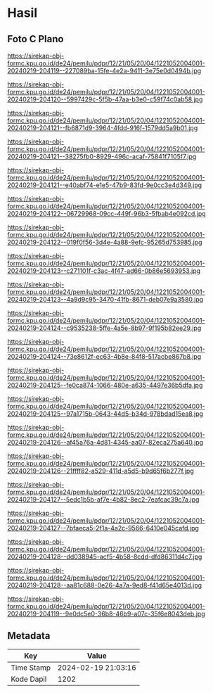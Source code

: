 # Hasil

## Foto C Plano

https://sirekap-obj-formc.kpu.go.id/de24/pemilu/pdpr/12/21/05/20/04/1221052004001-20240219-204119--227089ba-15fe-4e2a-9411-3e75e0d0494b.jpg

https://sirekap-obj-formc.kpu.go.id/de24/pemilu/pdpr/12/21/05/20/04/1221052004001-20240219-204120--5997429c-5f5b-47aa-b3e0-c59f74c0ab58.jpg

https://sirekap-obj-formc.kpu.go.id/de24/pemilu/pdpr/12/21/05/20/04/1221052004001-20240219-204121--fb6871d9-3964-4fdd-916f-1579dd5a9b01.jpg

https://sirekap-obj-formc.kpu.go.id/de24/pemilu/pdpr/12/21/05/20/04/1221052004001-20240219-204121--38275fb0-8929-496c-acaf-75841f7105f7.jpg

https://sirekap-obj-formc.kpu.go.id/de24/pemilu/pdpr/12/21/05/20/04/1221052004001-20240219-204121--e40abf74-e1e5-47b9-83fd-9e0cc3e4d349.jpg

https://sirekap-obj-formc.kpu.go.id/de24/pemilu/pdpr/12/21/05/20/04/1221052004001-20240219-204122--06729968-09cc-449f-96b3-5fbab4e092cd.jpg

https://sirekap-obj-formc.kpu.go.id/de24/pemilu/pdpr/12/21/05/20/04/1221052004001-20240219-204122--019f0f56-3d4e-4a88-9efc-95265d753985.jpg

https://sirekap-obj-formc.kpu.go.id/de24/pemilu/pdpr/12/21/05/20/04/1221052004001-20240219-204123--c271101f-c3ac-4f47-ad66-0b86e5693953.jpg

https://sirekap-obj-formc.kpu.go.id/de24/pemilu/pdpr/12/21/05/20/04/1221052004001-20240219-204123--4a9d9c95-3470-41fb-8671-deb07e9a3580.jpg

https://sirekap-obj-formc.kpu.go.id/de24/pemilu/pdpr/12/21/05/20/04/1221052004001-20240219-204124--c9535238-5ffe-4a5e-8b97-9f195b82ee29.jpg

https://sirekap-obj-formc.kpu.go.id/de24/pemilu/pdpr/12/21/05/20/04/1221052004001-20240219-204124--73e8612f-ec63-4b8e-84f8-517acbe867b8.jpg

https://sirekap-obj-formc.kpu.go.id/de24/pemilu/pdpr/12/21/05/20/04/1221052004001-20240219-204125--fe0ca874-1066-480e-a635-4497e36b5dfa.jpg

https://sirekap-obj-formc.kpu.go.id/de24/pemilu/pdpr/12/21/05/20/04/1221052004001-20240219-204125--97a1715b-0643-44d5-b34d-978bdad15ea8.jpg

https://sirekap-obj-formc.kpu.go.id/de24/pemilu/pdpr/12/21/05/20/04/1221052004001-20240219-204126--af45a76a-4d81-4345-aa07-82eca275a640.jpg

https://sirekap-obj-formc.kpu.go.id/de24/pemilu/pdpr/12/21/05/20/04/1221052004001-20240219-204126--21ffff82-a529-411d-a5d5-b9d65f6b277f.jpg

https://sirekap-obj-formc.kpu.go.id/de24/pemilu/pdpr/12/21/05/20/04/1221052004001-20240219-204127--5edc1b5b-af7e-4b82-8ec2-7eafcac39c7a.jpg

https://sirekap-obj-formc.kpu.go.id/de24/pemilu/pdpr/12/21/05/20/04/1221052004001-20240219-204127--7bfaeca5-2f1a-4a2c-9566-6410e045cafd.jpg

https://sirekap-obj-formc.kpu.go.id/de24/pemilu/pdpr/12/21/05/20/04/1221052004001-20240219-204128--dd038945-acf5-4b58-8cdd-dfd86311d4c7.jpg

https://sirekap-obj-formc.kpu.go.id/de24/pemilu/pdpr/12/21/05/20/04/1221052004001-20240219-204128--aa81c688-0e26-4a7a-9ed8-f41d65e4013d.jpg

https://sirekap-obj-formc.kpu.go.id/de24/pemilu/pdpr/12/21/05/20/04/1221052004001-20240219-204119--9e0dc5e0-36b8-46b9-a07c-35f6e8043deb.jpg


## Metadata

| Key        | Value               |
| ---------- | ------------------- |
| Time Stamp | 2024-02-19 21:03:16 |
| Kode Dapil | 1202                |



